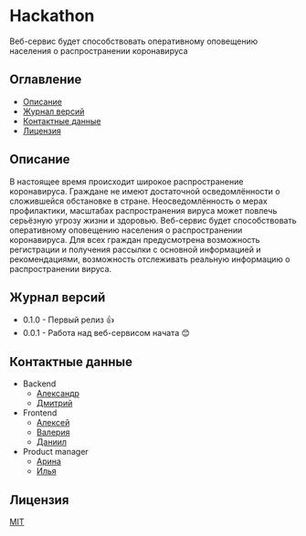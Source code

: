 # Hackathon

Веб-сервис будет способствовать оперативному оповещению населения о распространении коронавируса

## Оглавление
* [Описание](#описание)
* [Журнал версий](#описание)
* [Контактные данные](#контактные-данные)
* [Лицензия](#лицензия)

## Описание

В настоящее время происходит широкое распространение коронавируса.
Граждане не имеют достаточной осведомлённости о сложившейся обстановке в стране.
Неосведомлённость о мерах профилактики, масштабах распространения вируса может повлечь серьёзную угрозу жизни и здоровью.
Веб-сервис будет способствовать оперативному оповещению населения о распространении коронавируса.
Для всех граждан предусмотрена возможность регистрации и получения рассылки с основной информацией и рекомендациями, возможность отслеживать реальную информацию о распространении вируса.

## Журнал версий

* 0.1.0 - Первый релиз :+1:
* 0.0.1 - Работа над веб-сервисом начата :blush:

## Контактные данные
* Backend
    - [Александр](https://t.me/al3x_kuz)
    - [Дмитрий](https://t.me/levshakor)
* Frontend
    - [Алексей](https://t.me/ol_euua)
    - [Валерия](https://t.me/etrenton)
    - [Даниил](https://t.me/White_Rover)
* Product manager
    - [Арина](https://t.me/arina_juj)
    - [Илья](https://t.me/ilya_kurbet)

## Лицензия
[MIT](http://opensource.org/licenses/MIT)
